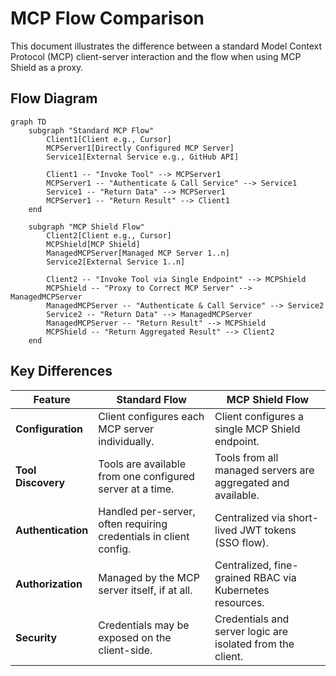 # MCP Flow Comparison

This document illustrates the difference between a standard Model Context Protocol (MCP) client-server interaction and the flow when using MCP Shield as a proxy.

## Flow Diagram

```mermaid
graph TD
    subgraph "Standard MCP Flow"
        Client1[Client e.g., Cursor]
        MCPServer1[Directly Configured MCP Server]
        Service1[External Service e.g., GitHub API]

        Client1 -- "Invoke Tool" --> MCPServer1
        MCPServer1 -- "Authenticate & Call Service" --> Service1
        Service1 -- "Return Data" --> MCPServer1
        MCPServer1 -- "Return Result" --> Client1
    end

    subgraph "MCP Shield Flow"
        Client2[Client e.g., Cursor]
        MCPShield[MCP Shield]
        ManagedMCPServer[Managed MCP Server 1..n]
        Service2[External Service 1..n]

        Client2 -- "Invoke Tool via Single Endpoint" --> MCPShield
        MCPShield -- "Proxy to Correct MCP Server" --> ManagedMCPServer
        ManagedMCPServer -- "Authenticate & Call Service" --> Service2
        Service2 -- "Return Data" --> ManagedMCPServer
        ManagedMCPServer -- "Return Result" --> MCPShield
        MCPShield -- "Return Aggregated Result" --> Client2
    end
```

## Key Differences

| Feature            | Standard Flow                                                     | MCP Shield Flow                                              |
|--------------------|-------------------------------------------------------------------|--------------------------------------------------------------|
| **Configuration**  | Client configures each MCP server individually.                   | Client configures a single MCP Shield endpoint.              |
| **Tool Discovery** | Tools are available from one configured server at a time.         | Tools from all managed servers are aggregated and available. |
| **Authentication** | Handled per-server, often requiring credentials in client config. | Centralized via short-lived JWT tokens (SSO flow).           |
| **Authorization**  | Managed by the MCP server itself, if at all.                      | Centralized, fine-grained RBAC via Kubernetes resources.     |
| **Security**       | Credentials may be exposed on the client-side.                    | Credentials and server logic are isolated from the client.   |